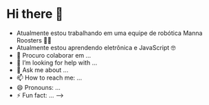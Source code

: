 # Hi there 👋

- Atualmente estou trabalhando em uma equipe de robótica Manna Roosters 🐓💙
- Atualmente estou aprendendo eletrônica e JavaScript 🤓
- 👯 Procuro colaborar em ...
- 🤔 I’m looking for help with ...
- 💬 Ask me about ...
- 📫 How to reach me: ...
- 😄 Pronouns: ...
- ⚡ Fun fact: ...
-->
